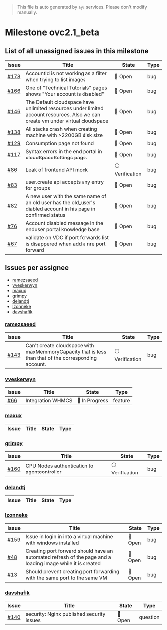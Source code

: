 > This file is auto generated by `ays` services. Please don't modify manually.

# Milestone ovc2.1_beta

## List of all unassigned issues in this milestone

|Issue|Title|State|Type|
|-----|-----|-----|---|
|[#178](https://github.com/0-complexity/openvcloud/issues/178)|AccountId is not working as a filter when trying to list images|:red_circle: Open|bug|
|[#166](https://github.com/0-complexity/openvcloud/issues/166)|One of "Technical Tutorials" pages shows "Your account is disabled"|:red_circle: Open|bug|
|[#146](https://github.com/0-complexity/openvcloud/issues/146)|The Default cloudspace have unlimited resources under limited account resources.  Also we can create vm under virtual cloudspace|:red_circle: Open|bug|
|[#138](https://github.com/0-complexity/openvcloud/issues/138)|All stacks crash when creating machine with >2200GB disk size|:red_circle: Open|bug|
|[#129](https://github.com/0-complexity/openvcloud/issues/129)|Consumption page not found|:red_circle: Open|bug|
|[#117](https://github.com/0-complexity/openvcloud/issues/117)|Syntax errors in the end portal in cloudSpaceSettings page.|:red_circle: Open|bug|
|[#86](https://github.com/0-complexity/openvcloud/issues/86)|Leak of frontend API mock|:white_circle: Verification|bug|
|[#83](https://github.com/0-complexity/openvcloud/issues/83)|user.create api accepts any entry for groups|:red_circle: Open|bug|
|[#82](https://github.com/0-complexity/openvcloud/issues/82)|A new user with the same name of an old user has the old_user's diabled account in his page in confirmed status|:red_circle: Open|bug|
|[#76](https://github.com/0-complexity/openvcloud/issues/76)|Account disabled message in the enduser portal knowledge base|:red_circle: Open|bug|
|[#67](https://github.com/0-complexity/openvcloud/issues/67)|validate on VDC if port forwards list is disappered when add a nre port forward|:red_circle: Open|bug|


## Issues per assignee
- [ramezsaeed](#ramezsaeed)
- [yveskerwyn](#yveskerwyn)
- [maxux](#maxux)
- [grimpy](#grimpy)
- [delandtj](#delandtj)
- [lzonneke](#lzonneke)
- [davshafik](#davshafik)



### [ramezsaeed](https://github.com/ramezsaeed)

|Issue|Title|State|Type|
|-----|-----|-----|----|
|[#143](https://github.com/0-complexity/openvcloud/issues/143)|Can't create cloudspace with maxMemmoryCapacity that is less than that of the corresponding account.|:white_circle: Verification|bug|


### [yveskerwyn](https://github.com/yveskerwyn)

|Issue|Title|State|Type|
|-----|-----|-----|----|
|[#66](https://github.com/0-complexity/openvcloud/issues/66)|Integration WHMCS|:large_blue_circle: In Progress|feature|


### [maxux](https://github.com/maxux)

|Issue|Title|State|Type|
|-----|-----|-----|----|


### [grimpy](https://github.com/grimpy)

|Issue|Title|State|Type|
|-----|-----|-----|----|
|[#160](https://github.com/0-complexity/openvcloud/issues/160)|CPU Nodes authentication to agentcontroller|:white_circle: Verification|bug|


### [delandtj](https://github.com/delandtj)

|Issue|Title|State|Type|
|-----|-----|-----|----|


### [lzonneke](https://github.com/lzonneke)

|Issue|Title|State|Type|
|-----|-----|-----|----|
|[#159](https://github.com/0-complexity/openvcloud/issues/159)|Issue in login in into a virtual machine with windows installed|:red_circle: Open|bug|
|[#48](https://github.com/0-complexity/openvcloud/issues/48)|Creating port forward should have an automated refresh of the page and a loading image while it is created|:red_circle: Open|bug|
|[#13](https://github.com/0-complexity/openvcloud/issues/13)|Should prevent creating port forwarding with the same port to the same VM|:red_circle: Open|bug|


### [davshafik](https://github.com/davshafik)

|Issue|Title|State|Type|
|-----|-----|-----|----|
|[#140](https://github.com/0-complexity/openvcloud/issues/140)|security: Nginx published security issues|:red_circle: Open|question|

